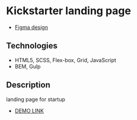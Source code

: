 # Kickstarter landing page

- [Figma design](https://www.figma.com/file/Ujp7bCFuvuJlkn8TSbQPSZ/%E2%84%9611-(kickstarter)?node-id=0%3A1)

## Technologies
- HTML5, SCSS, Flex-box, Grid, JavaScript
- BEM, Gulp

## Description
landing page for startup
- [DEMO LINK](https://rauzok.github.io/Kickstarter-CrazyBaby/)
